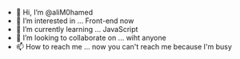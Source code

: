- 👋 Hi, I’m @aliM0hamed
- 👀 I’m interested in ... Front-end now 
- 🌱 I’m currently learning ... JavaScript 
- 💞️ I’m looking to collaborate on ... wiht anyone
- 📫 How to reach me ... now you can't reach me because I'm busy 

<!---
aliM0hamed/aliM0hamed is a ✨ special ✨ repository because its `README.md` (this file) appears on your GitHub profile.
You can click the Preview link to take a look at your changes.
--->
